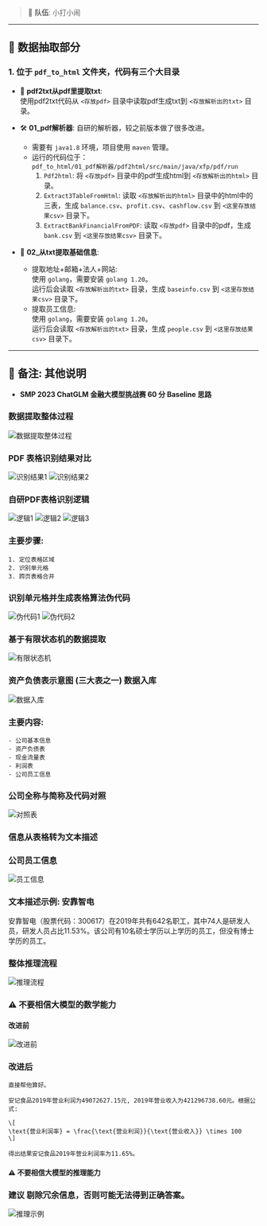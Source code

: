 
> 🚀 **队伍**: 小打小闹

---

## 📁 数据抽取部分

### 1. 位于 `pdf_to_html` 文件夹，代码有三个大目录 

- 📜 **pdf2txt从pdf里提取txt**:  
  使用pdf2txt代码从 `<存放pdf>` 目录中读取pdf生成txt到 `<存放解析出的txt>` 目录。

- 🛠 **01_pdf解析器**: 自研的解析器，较之前版本做了很多改进。  
  - 需要有 `java1.8` 环境，项目使用 `maven` 管理。
  - 运行的代码位于：  
    `pdf_to_html/01_pdf解析器/pdf2html/src/main/java/xfp/pdf/run`  
    1. `Pdf2html`: 将 `<存放pdf>` 目录中的pdf生成html到 `<存放解析出的html>` 目录。
    2. `Extract3TableFromHtml`: 读取 `<存放解析出的html>` 目录中的html中的三表，生成 `balance.csv`、`profit.csv`、`cashflow.csv` 到 `<这里存放结果csv>` 目录下。
    3. `ExtractBankFinancialFromPDF`: 读取 `<存放pdf>` 目录中的pdf，生成 `bank.csv` 到 `<这里存放结果csv>` 目录下。

- 📄 **02_从txt提取基础信息**:
  - 提取地址+邮箱+法人+网站:  
    使用 `golang`，需要安装 `golang 1.20`。  
    运行后会读取 `<存放解析出的txt>` 目录，生成 `baseinfo.csv` 到 `<这里存放结果csv>` 目录下。
  - 提取员工信息:  
    使用 `golang`，需要安装 `golang 1.20`。  
    运行后会读取 `<存放解析出的txt>` 目录，生成 `people.csv` 到 `<这里存放结果csv>` 目录下。

---

## 📝 备注: 其他说明

- **SMP 2023 ChatGLM 金融大模型挑战赛 60 分 Baseline 思路**

### 数据提取整体过程
![数据提取整体过程](/img/001.png)

### PDF 表格识别结果对比
![识别结果1](/img/002.jpeg) ![识别结果2](/img/003.jpeg)

### 自研PDF表格识别逻辑
![逻辑1](/img/004.png) 
![逻辑2](/img/005.png)
![逻辑3](/img/006.png)

### 主要步骤:
    1. 定位表格区域 
    2. 识别单元格 
    3. 跨页表格合并

### 识别单元格并生成表格算法伪代码
![伪代码1](/img/007.jpeg)
![伪代码2](/img/008.jpeg)

### 基于有限状态机的数据提取
![有限状态机](/img/009.png)

### 资产负债表示意图 (三大表之一) 数据入库
![数据入库](/img/010.jpeg)

### 主要内容:
    - 公司基本信息 
    - 资产负债表 
    - 现金流量表 
    - 利润表 
    - 公司员工信息 

### 公司全称与简称及代码对照
![对照表](/img/011.jpeg)

### 信息从表格转为文本描述

### 公司员工信息
![员工信息](/img/012.png)

### 文本描述示例: 安靠智电
安靠智电（股票代码：300617）在2019年共有642名职工，其中74人是研发人员，研发人员占比11.53%。该公司有10名硕士学历以上学历的员工，但没有博士学历的员工。

### 整体推理流程
![推理流程](/img/013.jpeg)

### ⚠️ 不要相信大模型的数学能力

#### 改进前
![改进前](/img/014.png)

### 改进后
    直接帮他算好。
    
    安记食品2019年营业利润为49072627.15元, 2019年营业收入为421296738.60元。根据公式: 
    
    \[
    \text{营业利润率} = \frac{\text{营业利润}}{\text{营业收入}} \times 100
    \]
    
    得出结果安记食品2019年营业利润率为11.65%。

#### ⚠️ 不要相信大模型的推理能力

### 建议 剔除冗余信息，否则可能无法得到正确答案。
![推理示例](/img/015.jpeg)